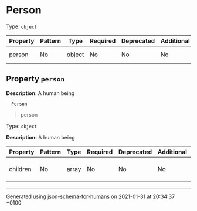 # Person

Type: `object`

| Property | Pattern | Type | Required | Deprecated | Additional | Description |
| -------- | ------- | ---- | -------- | ---------- | ---------- | ----------- |
| [person](#person)|No|object|No|No| No|A human being|

  ## <a name="person"></a>Property `person`

  **Description**:  A human being

      Person
 >   person

Type: `object`

**Description:** A human being

| Property | Pattern | Type | Required | Deprecated | Additional | Description |
| -------- | ------- | ---- | -------- | ---------- | ---------- | ----------- |
|children|No|array|No|No| No|The children they had|

----------------------------------------------------------------------------------------------------------------------------
Generated using [json-schema-for-humans](https://github.com/coveooss/json-schema-for-humans) on 2021-01-31 at 20:34:37 +0100